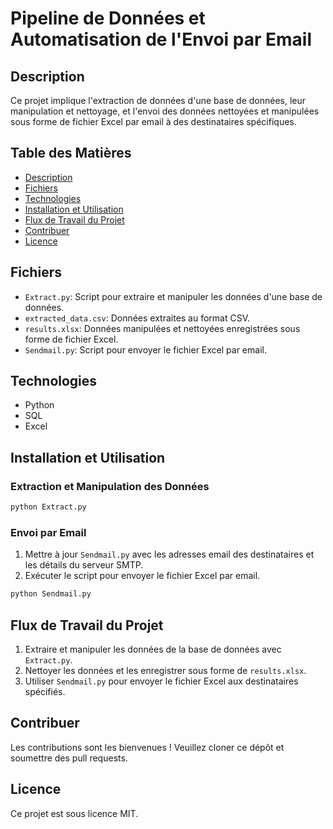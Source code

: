 
# Pipeline de Données et Automatisation de l'Envoi par Email

## Description
Ce projet implique l'extraction de données d'une base de données, leur manipulation et nettoyage, et l'envoi des données nettoyées et manipulées sous forme de fichier Excel par email à des destinataires spécifiques.

## Table des Matières
- [Description](#description)
- [Fichiers](#fichiers)
- [Technologies](#technologies)
- [Installation et Utilisation](#installation-et-utilisation)
- [Flux de Travail du Projet](#flux-de-travail-du-projet)
- [Contribuer](#contribuer)
- [Licence](#licence)

## Fichiers
- `Extract.py`: Script pour extraire et manipuler les données d'une base de données.
- `extracted_data.csv`: Données extraites au format CSV.
- `results.xlsx`: Données manipulées et nettoyées enregistrées sous forme de fichier Excel.
- `Sendmail.py`: Script pour envoyer le fichier Excel par email.

## Technologies
- Python
- SQL
- Excel

## Installation et Utilisation

### Extraction et Manipulation des Données
```bash
python Extract.py
```

### Envoi par Email
1. Mettre à jour `Sendmail.py` avec les adresses email des destinataires et les détails du serveur SMTP.
2. Exécuter le script pour envoyer le fichier Excel par email.
```bash
python Sendmail.py
```

## Flux de Travail du Projet
1. Extraire et manipuler les données de la base de données avec `Extract.py`.
2. Nettoyer les données et les enregistrer sous forme de `results.xlsx`.
3. Utiliser `Sendmail.py` pour envoyer le fichier Excel aux destinataires spécifiés.

## Contribuer
Les contributions sont les bienvenues ! Veuillez cloner ce dépôt et soumettre des pull requests.

## Licence
Ce projet est sous licence MIT.
